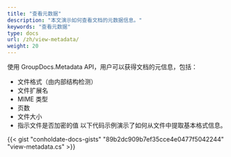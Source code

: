 ```yaml
---
title: "查看元数据"
description: "本文演示如何查看文档的元数据信息。"
keywords: "查看元数据"
type: docs
url: /zh/view-metadata/
weight: 20
---
```


使用 GroupDocs.Metadata API，用户可以获得文档的元信息，包括：

- 文件格式（由内部结构检测）
- 文件扩展名
- MIME 类型
- 页数
- 文件大小
- 指示文件是否加密的值
以下代码示例演示了如何从文件中提取基本格式信息。

{{< gist "conholdate-docs-gists" "89b2dc909b7ef35cce4e0477f5042244" "view-metadata.cs" >}}


